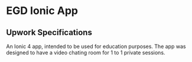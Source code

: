 # EGD Ionic App

## Upwork Specifications

An Ionic 4 app, intended to be used for education purposes.
The app was designed to have a video chating room for 1 to 1 private sessions.
